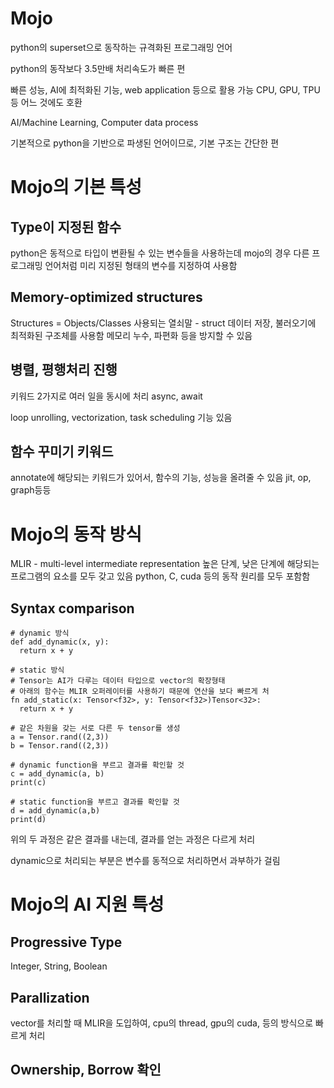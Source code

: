# Mojo
python의 superset으로 동작하는 규격화된 프로그래밍 언어

python의 동작보다 3.5만배 처리속도가 빠른 편

빠른 성능, AI에 최적화된 기능, web application 등으로 활용 가능
CPU, GPU, TPU 등 어느 것에도 호환

AI/Machine Learning, Computer data process

기본적으로 python을 기반으로 파생된 언어이므로, 기본 구조는 간단한 편

# Mojo의 기본 특성

## Type이 지정된 함수
python은 동적으로 타입이 변환될 수 있는 변수들을 사용하는데
mojo의 경우 다른 프로그래밍 언어처럼 미리 지정된 형태의 변수를 지정하여 사용함


## Memory-optimized structures
Structures = Objects/Classes
사용되는 열쇠말 - struct
데이터 저장, 불러오기에 최적화된 구조체를 사용함
메모리 누수, 파편화 등을 방지할 수 있음

## 병렬, 평행처리 진행

키워드 2가지로 여러 일을 동시에 처리
async, await

loop unrolling, vectorization, task scheduling 기능 있음

## 함수 꾸미기 키워드
annotate에 해당되는 키워드가 있어서, 함수의 기능, 성능을 올려줄 수 있음
jit, op, graph등등

# Mojo의 동작 방식
MLIR - multi-level intermediate representation
높은 단계, 낮은 단계에 해당되는 프로그램의 요소를 모두 갖고 있음
python, C, cuda 등의 동작 원리를 모두 포함함

## Syntax comparison

```
# dynamic 방식
def add_dynamic(x, y):
  return x + y

# static 방식
# Tensor는 AI가 다루는 데이터 타입으로 vector의 확장형태
# 아래의 함수는 MLIR 오퍼레이터를 사용하기 때문에 연산을 보다 빠르게 처
fn add_static(x: Tensor<f32>, y: Tensor<f32>)Tensor<32>:
  return x + y
```

```
# 같은 차원을 갖는 서로 다른 두 tensor를 생성
a = Tensor.rand((2,3))
b = Tensor.rand((2,3))

# dynamic function을 부르고 결과를 확인할 것
c = add_dynamic(a, b)
print(c)

# static function을 부르고 결과를 확인할 것
d = add_dynamic(a,b)
print(d)
```

위의 두 과정은 같은 결과를 내는데, 결과를 얻는 과정은 다르게 처리

dynamic으로 처리되는 부분은 변수를 동적으로 처리하면서 과부하가 걸림

# Mojo의 AI 지원 특성
## Progressive Type
Integer, String, Boolean
## Parallization
vector를 처리할 때 MLIR을 도입하여, cpu의 thread, gpu의 cuda, 등의 방식으로 빠르게 처리

## Ownership, Borrow 확인
